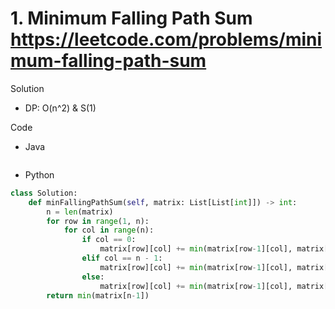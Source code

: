 # 1. Minimum Falling Path Sum https://leetcode.com/problems/minimum-falling-path-sum

Solution

- DP: O(n^2) & S(1)

Code

- Java

```java

```

- Python

```python
class Solution:
    def minFallingPathSum(self, matrix: List[List[int]]) -> int:
        n = len(matrix)
        for row in range(1, n):
            for col in range(n):
                if col == 0:
                    matrix[row][col] += min(matrix[row-1][col], matrix[row-1][col+1])
                elif col == n - 1:
                    matrix[row][col] += min(matrix[row-1][col], matrix[row-1][col-1])
                else:
                    matrix[row][col] += min(matrix[row-1][col], matrix[row-1][col+1], matrix[row-1][col-1])
        return min(matrix[n-1])
```